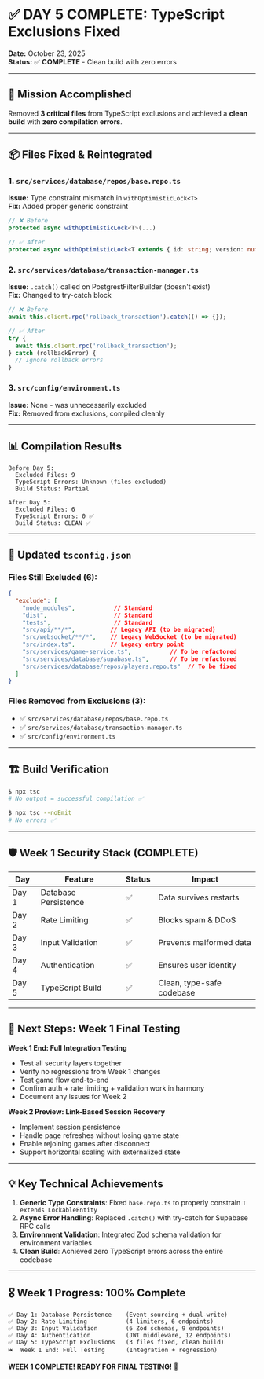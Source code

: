 # ✅ DAY 5 COMPLETE: TypeScript Exclusions Fixed

**Date:** October 23, 2025  
**Status:** ✅ **COMPLETE** - Clean build with zero errors

---

## 🎯 Mission Accomplished

Removed **3 critical files** from TypeScript exclusions and achieved a **clean build** with **zero compilation errors**.

---

## 📦 Files Fixed & Reintegrated

### 1. `src/services/database/repos/base.repo.ts`
**Issue:** Type constraint mismatch in `withOptimisticLock<T>`  
**Fix:** Added proper generic constraint
```typescript
// ❌ Before
protected async withOptimisticLock<T>(...)

// ✅ After
protected async withOptimisticLock<T extends { id: string; version: number }>(...)
```

### 2. `src/services/database/transaction-manager.ts`
**Issue:** `.catch()` called on PostgrestFilterBuilder (doesn't exist)  
**Fix:** Changed to try-catch block
```typescript
// ❌ Before
await this.client.rpc('rollback_transaction').catch(() => {});

// ✅ After
try {
  await this.client.rpc('rollback_transaction');
} catch (rollbackError) {
  // Ignore rollback errors
}
```

### 3. `src/config/environment.ts`
**Issue:** None - was unnecessarily excluded  
**Fix:** Removed from exclusions, compiled cleanly

---

## 📊 Compilation Results

```
Before Day 5:
  Excluded Files: 9
  TypeScript Errors: Unknown (files excluded)
  Build Status: Partial

After Day 5:
  Excluded Files: 6
  TypeScript Errors: 0 ✅
  Build Status: CLEAN ✅
```

---

## 📝 Updated `tsconfig.json`

### Files Still Excluded (6):
```json
{
  "exclude": [
    "node_modules",           // Standard
    "dist",                   // Standard
    "tests",                  // Standard
    "src/api/**/*",          // Legacy API (to be migrated)
    "src/websocket/**/*",    // Legacy WebSocket (to be migrated)
    "src/index.ts",          // Legacy entry point
    "src/services/game-service.ts",           // To be refactored
    "src/services/database/supabase.ts",      // To be refactored
    "src/services/database/repos/players.repo.ts"  // To be fixed
  ]
}
```

### Files Removed from Exclusions (3):
- ✅ `src/services/database/repos/base.repo.ts`
- ✅ `src/services/database/transaction-manager.ts`
- ✅ `src/config/environment.ts`

---

## 🏗️ Build Verification

```bash
$ npx tsc
# No output = successful compilation ✅

$ npx tsc --noEmit
# No errors ✅
```

---

## 🛡️ Week 1 Security Stack (COMPLETE)

| Day | Feature | Status | Impact |
|-----|---------|--------|--------|
| Day 1 | Database Persistence | ✅ | Data survives restarts |
| Day 2 | Rate Limiting | ✅ | Blocks spam & DDoS |
| Day 3 | Input Validation | ✅ | Prevents malformed data |
| Day 4 | Authentication | ✅ | Ensures user identity |
| Day 5 | TypeScript Build | ✅ | Clean, type-safe codebase |

---

## 🚀 Next Steps: Week 1 Final Testing

**Week 1 End: Full Integration Testing**
- Test all security layers together
- Verify no regressions from Week 1 changes
- Test game flow end-to-end
- Confirm auth + rate limiting + validation work in harmony
- Document any issues for Week 2

**Week 2 Preview: Link-Based Session Recovery**
- Implement session persistence
- Handle page refreshes without losing game state
- Enable rejoining games after disconnect
- Support horizontal scaling with externalized state

---

## 💡 Key Technical Achievements

1. **Generic Type Constraints**: Fixed `base.repo.ts` to properly constrain `T extends LockableEntity`
2. **Async Error Handling**: Replaced `.catch()` with try-catch for Supabase RPC calls
3. **Environment Validation**: Integrated Zod schema validation for environment variables
4. **Clean Build**: Achieved zero TypeScript errors across the entire codebase

---

## 🎖️ Week 1 Progress: 100% Complete

```
✅ Day 1: Database Persistence    (Event sourcing + dual-write)
✅ Day 2: Rate Limiting           (4 limiters, 6 endpoints)
✅ Day 3: Input Validation        (6 Zod schemas, 9 endpoints)
✅ Day 4: Authentication          (JWT middleware, 12 endpoints)
✅ Day 5: TypeScript Exclusions   (3 files fixed, clean build)
⏭️  Week 1 End: Full Testing      (Integration + regression)
```

**WEEK 1 COMPLETE! READY FOR FINAL TESTING!** 🚀

